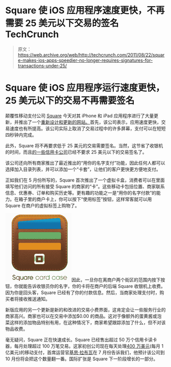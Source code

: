 # Square 使 iOS 应用程序速度更快，不再需要 25 美元以下交易的签名 TechCrunch

> 原文：<https://web.archive.org/web/http://techcrunch.com/2011/08/22/square-makes-ios-apps-speedier-no-longer-requires-signatures-for-transactions-under-25/>

# Square 使 iOS 应用程序运行速度更快，25 美元以下的交易不再需要签名

颠覆性移动支付公司 [Square](https://web.archive.org/web/20230203044017/https://squareup.com/) 今天对其 iPhone 和 iPad 应用程序进行了大量更新，并推出了一个[重新设计和更新的网站。](https://web.archive.org/web/20230203044017/https://squareup.com/)首先，该公司表示，应用速度更快，交易速度也有所提高。该公司实际上取消了交易过程中的许多屏幕，支付可以在短短四秒钟内完成。

此外，Square 将不再要求低于 25 美元的交易需要签名。当然，这节省了收银机的时间，而且[的一些信用卡公司](https://web.archive.org/web/20230203044017/http://www.creditcards.com/credit-card-news/visa-expands-no-signature-credit-card-transactions-1273.php)已经不要求 25 美元以下的交易签名了。

该公司还向所有商家推出了最近推出的“用你的名字支付”功能，因此任何人都可以选择加入目录列表，并可以添加一个“卡套”，让他们的客户更快更方便地支付。

正如我们在 5 月份所写的，Square 首次推出了一个虚拟卡盒，消费者可以在里面填写他们访问的所有接受 Square 的商家的“卡”。这些移动卡包括位置、商家联系信息、优惠券、订单和购买历史等。更有趣的功能之一是“用你的名字付款”的能力。在箱子里的商户卡上，你可以按下“使用标签”按钮，这样常客就可以用 Square 在商户的虚拟标签上购物了。

![](img/5e77d6835a7e94c45c040d2ab7d9bba3.png)因此，一旦你在离商户两个街区的范围内按下按钮，你就能告诉收银员你的名字，你的卡将在商户的后端 Square 收银机上收费。因为你是回头客，Square 已经有了你的付款信息。然后，当商家处理支付时，购买者将接收推送通知。

新版应用的另一个更新是新的和改进的交易小费界面，这肯定会让一些服务行业的商家高兴。商家也可以在交易中添加$0.00 的商品。这对于像额外的蛋黄酱或泡菜这样的添加物品特别有用，在这种情况下，商家希望跟踪添加了什么，但不对该物品收费。

毫无疑问，Square 正在快速成长。Square 已经售出超过 50 万个信用卡读卡器，每月处理超过 100 万笔交易。这家初创公司现在每天处理[400 万美元](https://web.archive.org/web/20230203044017/https://techcrunch.com/2011/07/31/square-now-processing-4-million-in-mobile-payments-per-day/)(每月 1 亿美元)的移动支付，首席运营官[基思·拉布瓦](https://web.archive.org/web/20230203044017/http://www.crunchbase.com/person/keith-rabois)在 7 月份告诉我们，他预计该公司到 10 月份将会把这个数量翻一番。国际扩张是 Square 下一阶段增长的一部分。